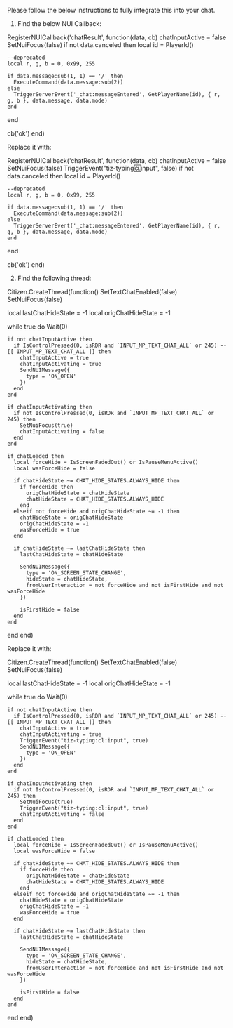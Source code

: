 Please follow the below instructions to fully integrate this into your chat.

1. Find the below NUI Callback:

RegisterNUICallback('chatResult', function(data, cb)
  chatInputActive = false
  SetNuiFocus(false)
  if not data.canceled then
    local id = PlayerId()

    --deprecated
    local r, g, b = 0, 0x99, 255

    if data.message:sub(1, 1) == '/' then
      ExecuteCommand(data.message:sub(2))
    else
      TriggerServerEvent('_chat:messageEntered', GetPlayerName(id), { r, g, b }, data.message, data.mode)
    end
  end

  cb('ok')
end)

Replace it with:

RegisterNUICallback('chatResult', function(data, cb)
  chatInputActive = false
  SetNuiFocus(false)
  TriggerEvent("tiz-typing:cl:input", false)
  if not data.canceled then
    local id = PlayerId()

    --deprecated
    local r, g, b = 0, 0x99, 255

    if data.message:sub(1, 1) == '/' then
      ExecuteCommand(data.message:sub(2))
    else
      TriggerServerEvent('_chat:messageEntered', GetPlayerName(id), { r, g, b }, data.message, data.mode)
    end
  end

  cb('ok')
end)

2. Find the following thread:

Citizen.CreateThread(function()
  SetTextChatEnabled(false)
  SetNuiFocus(false)

  local lastChatHideState = -1
  local origChatHideState = -1

  while true do
    Wait(0)

    if not chatInputActive then
      if IsControlPressed(0, isRDR and `INPUT_MP_TEXT_CHAT_ALL` or 245) --[[ INPUT_MP_TEXT_CHAT_ALL ]] then
        chatInputActive = true
        chatInputActivating = true
        SendNUIMessage({
          type = 'ON_OPEN'
        })
      end
    end

    if chatInputActivating then
      if not IsControlPressed(0, isRDR and `INPUT_MP_TEXT_CHAT_ALL` or 245) then
        SetNuiFocus(true)
        chatInputActivating = false
      end
    end

    if chatLoaded then
      local forceHide = IsScreenFadedOut() or IsPauseMenuActive()
      local wasForceHide = false

      if chatHideState ~= CHAT_HIDE_STATES.ALWAYS_HIDE then
        if forceHide then
          origChatHideState = chatHideState
          chatHideState = CHAT_HIDE_STATES.ALWAYS_HIDE
        end
      elseif not forceHide and origChatHideState ~= -1 then
        chatHideState = origChatHideState
        origChatHideState = -1
        wasForceHide = true
      end

      if chatHideState ~= lastChatHideState then
        lastChatHideState = chatHideState

        SendNUIMessage({
          type = 'ON_SCREEN_STATE_CHANGE',
          hideState = chatHideState,
          fromUserInteraction = not forceHide and not isFirstHide and not wasForceHide
        })

        isFirstHide = false
      end
    end
  end
end)

Replace it with:

Citizen.CreateThread(function()
  SetTextChatEnabled(false)
  SetNuiFocus(false)

  local lastChatHideState = -1
  local origChatHideState = -1

  while true do
    Wait(0)

    if not chatInputActive then
      if IsControlPressed(0, isRDR and `INPUT_MP_TEXT_CHAT_ALL` or 245) --[[ INPUT_MP_TEXT_CHAT_ALL ]] then
        chatInputActive = true
        chatInputActivating = true
        TriggerEvent("tiz-typing:cl:input", true)
        SendNUIMessage({
          type = 'ON_OPEN'
        })
      end
    end

    if chatInputActivating then
      if not IsControlPressed(0, isRDR and `INPUT_MP_TEXT_CHAT_ALL` or 245) then
        SetNuiFocus(true)
        TriggerEvent("tiz-typing:cl:input", true)
        chatInputActivating = false
      end
    end

    if chatLoaded then
      local forceHide = IsScreenFadedOut() or IsPauseMenuActive()
      local wasForceHide = false

      if chatHideState ~= CHAT_HIDE_STATES.ALWAYS_HIDE then
        if forceHide then
          origChatHideState = chatHideState
          chatHideState = CHAT_HIDE_STATES.ALWAYS_HIDE
        end
      elseif not forceHide and origChatHideState ~= -1 then
        chatHideState = origChatHideState
        origChatHideState = -1
        wasForceHide = true
      end

      if chatHideState ~= lastChatHideState then
        lastChatHideState = chatHideState

        SendNUIMessage({
          type = 'ON_SCREEN_STATE_CHANGE',
          hideState = chatHideState,
          fromUserInteraction = not forceHide and not isFirstHide and not wasForceHide
        })

        isFirstHide = false
      end
    end
  end
end)